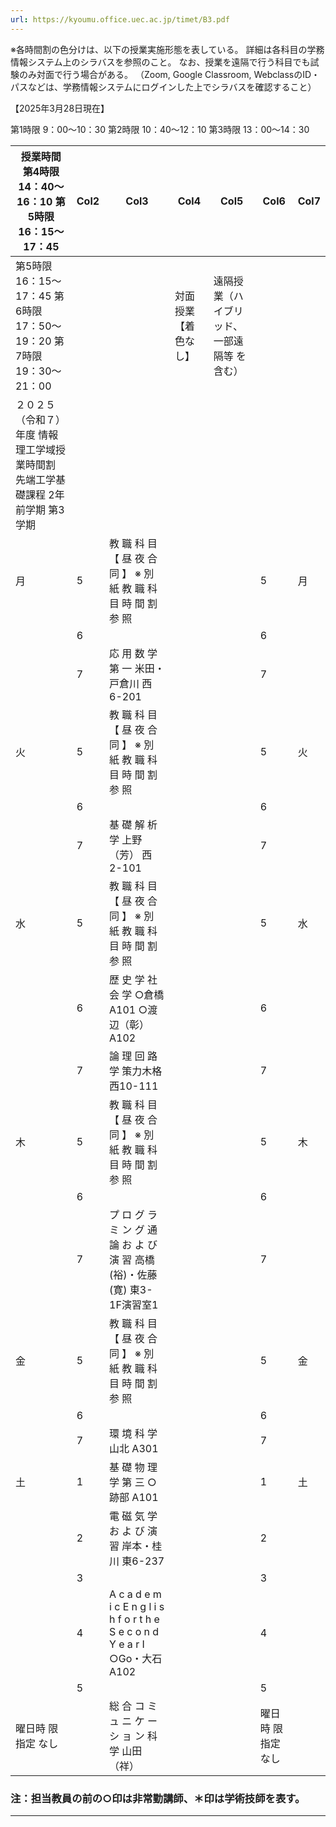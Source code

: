```yaml
---
url: https://kyoumu.office.uec.ac.jp/timet/B3.pdf
---
```


※各時間割の色分けは、以下の授業実施形態を表している。 詳細は各科目の学務情報システム上のシラバスを参照のこと。
なお、授業を遠隔で行う科目でも試験のみ対面で行う場合がある。
（Zoom, Google Classroom, WebclassのID・パスなどは、学務情報システムにログインした上でシラバスを確認すること）


【2025年3月28日現在】



第1時限 9：00～10：30
第2時限 10：40～12：10
第3時限 13：00～14：30































|授業時間 第4時限 14：40～16：10 第5時限 16：15～17：45|Col2|Col3|Col4|Col5|Col6|Col7|
|---|---|---|---|---|---|---|
|第5時限 16：15～17：45 第6時限 17：50～19：20 第7時限 19：30～21：00|||対面授業【着色なし】|遠隔授業（ハイブリッド、一部遠隔等 を含む）|||
|２０２５（令和７）年度 情報理工学域授業時間割 先端工学基礎課程 2年 前学期 第3学期|||||||
|月|5|教 職 科 目 【 昼 夜 合 同 】 ※ 別 紙 教 職 科 目 時 間 割 参 照|||5|月|
||6||||6||
||7|応 用 数 学 第 一 米田・戸倉川 西6-201|||7||
|火|5|教 職 科 目 【 昼 夜 合 同 】 ※ 別 紙 教 職 科 目 時 間 割 参 照|||5|火|
||6||||6||
||7|基 礎 解 析 学 上野（芳） 西2-101|||7||
|水|5|教 職 科 目 【 昼 夜 合 同 】 ※ 別 紙 教 職 科 目 時 間 割 参 照|||5|水|
||6|歴 史 学 社 会 学 ○倉橋 A101 ○渡辺（彰） A102|||6||
||7|論 理 回 路 学 策力木格 西10-111|||7||
|木|5|教 職 科 目 【 昼 夜 合 同 】 ※ 別 紙 教 職 科 目 時 間 割 参 照|||5|木|
||6||||6||
||7|プ ロ グ ラ ミ ン グ 通 論 お よ び 演 習 高橋(裕)・佐藤(寛) 東3-1F演習室1|||7||
|金|5|教 職 科 目 【 昼 夜 合 同 】 ※ 別 紙 教 職 科 目 時 間 割 参 照|||5|金|
||6||||6||
||7|環 境 科 学 山北 A301|||7||
|土|1|基 礎 物 理 学 第 三 ○跡部 A101|||1|土|
||2|電 磁 気 学 お よ び 演 習 岸本・桂川 東6-237|||2||
||3||||3||
||4|A c a d e m i c E n g l i s h f o r t h e S e c o n d Y e a r Ⅰ ○Go・大石 A102|||4||
||5||||5||
|曜日時 限指定 なし||総 合 コ ミ ュ ニ ケ ー シ ョ ン 科 学 山田（祥）|||曜日時 限指定 なし||

### 注：担当教員の前の○印は非常勤講師、＊印は学術技師を表す。


-----

